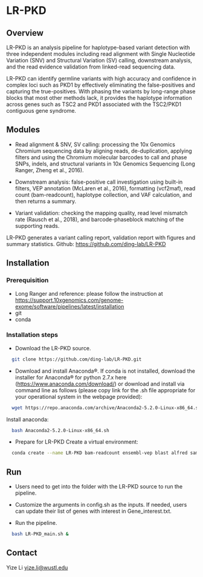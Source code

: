 # LR-PKD

## Overview

LR-PKD is an analysis pipeline for haplotype-based variant detection with three independent modules including read alignment with Single Nucleotide Variation (SNV) and Structural Variation (SV) calling, downstream analysis, and the read evidence validation from linked-read sequencing data. 

LR-PKD can identify germline variants with high accuracy and confidence in complex loci such as PKD1 by effectively eliminating the false-positives and capturing the true-positives. With phasing the variants by long-range phase blocks that most other methods lack, it provides the haplotype information across genes such as TSC2 and PKD1 associated with the TSC2/PKD1 contiguous gene syndrome.

## Modules

* Read alignment & SNV, SV calling: processing the 10x Genomics Chromium sequencing data by aligning reads, de-duplication, applying filters and using the Chromium molecular barcodes to call and phase SNPs, indels, and structural variants in 10x Genomics Sequencing (Long Ranger, Zheng et al., 2016).

* Downstream analysis: false-positive call investigation using built-in filters, VEP annotation (McLaren et al., 2016), formatting (vcf2maf), read count (bam-readcount), haplotype collection, and VAF calculation, and then returns a summary. 

* Variant validation: checking the mapping quality, read level mismatch rate (Rausch et al., 2018), and barcode-phaseblock matching of the supporting reads.

LR-PKD generates a variant calling report, validation report with figures and summary statistics. Github: https://github.com/ding-lab/LR-PKD

## Installation

### Prerequisition
* Long Ranger and reference: please follow the instruction at https://support.10xgenomics.com/genome-exome/software/pipelines/latest/installation
* git
* conda

### Installation steps
* Download the LR-PKD source.
```sh
  git clone https://github.com/ding-lab/LR-PKD.git
```
* Download and install Anaconda®.
If conda is not installed, download the installer for Anaconda® for python 2.7.x here (https://www.anaconda.com/download/) or download and install via command line as follows (please copy link for the .sh file appropriate for your operational system in the webpage provided):
```sh
  wget https://repo.anaconda.com/archive/Anaconda2-5.2.0-Linux-x86_64.sh
```

Install anaconda:
```sh
  bash Anaconda2-5.2.0-Linux-x86_64.sh
```

* Prepare for LR-PKD
Create a virtual environment:
```sh
  conda create --name LR-PKD bam-readcount ensembl-vep blast alfred samtools
```

## Run
* Users need to get into the folder with the LR-PKD source to run the pipeline.

* Customize the arguments in config.sh as the inputs. If needed, users can update their list of genes with interest in Gene_interest.txt.

* Run the pipeline.
```sh
  bash LR-PKD_main.sh &
```
 
## Contact
Yize Li yize.li@wustl.edu









